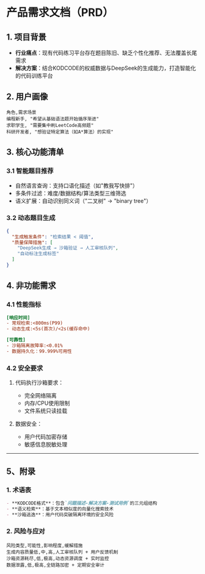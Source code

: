 # 产品需求文档（PRD）

## 1. 项目背景

- **行业痛点**：现有代码练习平台存在题目陈旧、缺乏个性化推荐、无法覆盖长尾需求
- **解决方案**：结合KODCODE的权威数据与DeepSeek的生成能力，打造智能化的代码训练平台

## 2. 用户画像

```csv
角色,需求场景
编程新手, "希望从基础语法题开始循序渐进"
求职学生, "需要集中刷LeetCode高频题"
科研开发者, "想验证特定算法（如A*算法）的实现"
```

## 3. 核心功能清单

### 3.1 智能题目推荐

- 自然语言查询：支持口语化描述（如"教我写快排"）
- 多条件过滤：难度/数据结构/算法类型三维筛选
- 语义扩展：自动识别同义词（"二叉树" → "binary tree"）

### 3.2 动态题目生成

```json
{
  "生成触发条件": "检索结果 < 阈值",
  "质量保障措施": [
    "DeepSeek生成 → 沙箱验证 → 人工审核队列",
    "自动标注生成标签"
  ]
}
```

## 4. 非功能需求

### 4.1 性能指标

```ini
[响应时间]
- 常规检索:<800ms(P99)
- 动态生成:<5s(首次)/<2s(缓存命中)

[可靠性]
- 沙箱隔离故障率:<0.01%
- 数据持久化：99.999%可用性
```

### 4.2 安全要求

1. 代码执行沙箱要求：
   - 完全网络隔离
   - 内存/CPU使用限制
   - 文件系统只读挂载

2. 数据安全：
   - 用户代码加密存储
   - 敏感信息脱敏处理

---

## 5、附录

### 1. 术语表

```markdown
- **KODCODE格式**：包含`问题描述-解决方案-测试用例`的三元组结构
- **语义检索**：基于文本相似度的向量化搜索技术
- **沙箱逃逸**：用户代码突破隔离环境的安全风险
```

### 2. 风险与应对

```csv
风险类型,可能性,影响程度,缓解措施
生成内容质量低,中,高,人工审核队列 + 用户反馈机制
沙箱资源耗尽,低,极高,动态资源调度 + 实时监控
数据泄露,低,极高,全链路加密 + 定期安全审计
```
